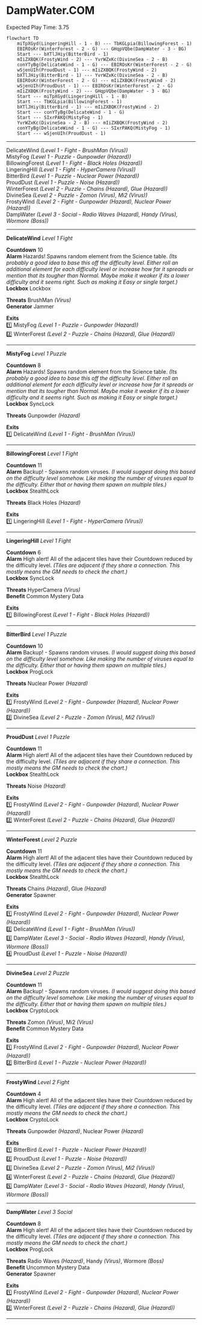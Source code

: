 # DampWater.COM  
Expected Play Time: 3.75  
  
```mermaid  
flowchart TD  
	miTpXGyd(LingeringHill - 1 - B) --- TbKGLpia(BillowingForest - 1)  
	EBIROsKr(WinterForest - 2 - G) --- GHqpVQbe(DampWater - 3 - BG)  
	Start --- bXTlJHiy(BitterBird - 1)  
	mIiZXBQK(FrostyWind - 2) --- YvrWZxKc(DivineSea - 2 - B)  
	conYTyBg(DelicateWind - 1 - G) --- EBIROsKr(WinterForest - 2 - G)  
	wSjenUIh(ProudDust - 1) --- mIiZXBQK(FrostyWind - 2)  
	bXTlJHiy(BitterBird - 1) --- YvrWZxKc(DivineSea - 2 - B)  
	EBIROsKr(WinterForest - 2 - G) --- mIiZXBQK(FrostyWind - 2)  
	wSjenUIh(ProudDust - 1) --- EBIROsKr(WinterForest - 2 - G)  
	mIiZXBQK(FrostyWind - 2) --- GHqpVQbe(DampWater - 3 - BG)  
	Start --- miTpXGyd(LingeringHill - 1 - B)  
	Start --- TbKGLpia(BillowingForest - 1)  
	bXTlJHiy(BitterBird - 1) --- mIiZXBQK(FrostyWind - 2)  
	Start --- conYTyBg(DelicateWind - 1 - G)  
	Start --- SIxrPAKQ(MistyFog - 1)  
	YvrWZxKc(DivineSea - 2 - B) --- mIiZXBQK(FrostyWind - 2)  
	conYTyBg(DelicateWind - 1 - G) --- SIxrPAKQ(MistyFog - 1)  
	Start --- wSjenUIh(ProudDust - 1)  
```  
  
---  
  
DelicateWind *(Level 1 - Fight - BrushMan *(Virus)*)*  
MistyFog *(Level 1 - Puzzle - Gunpowder *(Hazard)*)*  
BillowingForest *(Level 1 - Fight - Black Holes *(Hazard)*)*  
LingeringHill *(Level 1 - Fight - HyperCamera *(Virus)*)*  
BitterBird *(Level 1 - Puzzle - Nuclear Power *(Hazard)*)*  
ProudDust *(Level 1 - Puzzle - Noise *(Hazard)*)*  
WinterForest *(Level 2 - Puzzle - Chains *(Hazard)*, Glue *(Hazard)*)*  
DivineSea *(Level 2 - Puzzle - Zomon *(Virus)*, Mi2 *(Virus)*)*  
FrostyWind *(Level 2 - Fight - Gunpowder *(Hazard)*, Nuclear Power *(Hazard)*)*  
DampWater *(Level 3 - Social - Radio Waves *(Hazard)*, Handy *(Virus)*, Wormore *(Boss)*)*  
  
---  
  
**DelicateWind** *Level 1 Fight*  
  
**Countdown** 10  
**Alarm** Hazards! Spawns random element from the Science table. *(Its probably a good idea to base this off the difficulty level. Either roll an additional element for each difficulty level or increase how far it spreads or mention that its tougher than Normal. Maybe make it weaker if its a lower difficulty and it seems right. Such as making it Easy or single target.)*  
**Lockbox** Lockbox  
  
**Threats** BrushMan *(Virus)*  
**Generator** Jammer  
  
**Exits**  
:one: MistyFog *(Level 1 - Puzzle - Gunpowder *(Hazard)*)*  
:two: WinterForest *(Level 2 - Puzzle - Chains *(Hazard)*, Glue *(Hazard)*)*  
  
---  
  
**MistyFog** *Level 1 Puzzle*  
  
**Countdown** 8  
**Alarm** Hazards! Spawns random element from the Science table. *(Its probably a good idea to base this off the difficulty level. Either roll an additional element for each difficulty level or increase how far it spreads or mention that its tougher than Normal. Maybe make it weaker if its a lower difficulty and it seems right. Such as making it Easy or single target.)*  
**Lockbox** SyncLock  
  
**Threats** Gunpowder *(Hazard)*  
  
**Exits**  
:one: DelicateWind *(Level 1 - Fight - BrushMan *(Virus)*)*  
  
---  
  
**BillowingForest** *Level 1 Fight*  
  
**Countdown** 11  
**Alarm** Backup! - Spawns random viruses. *(I would suggest doing this based on the difficulty level somehow. Like making the number of viruses equal to the difficulty. Either that or having them spawn on multiple tiles.)*  
**Lockbox** StealthLock  
  
**Threats** Black Holes *(Hazard)*  
  
**Exits**  
:one: LingeringHill *(Level 1 - Fight - HyperCamera *(Virus)*)*  
  
---  
  
**LingeringHill** *Level 1 Fight*  
  
**Countdown** 6  
**Alarm** High alert! All of the adjacent tiles have their Countdown reduced by the difficulty level. *(Tiles are adjacent if they share a connection. This mostly means the GM needs to check the chart.)*  
**Lockbox** SyncLock  
  
**Threats** HyperCamera *(Virus)*  
**Benefit** Common Mystery Data  
  
**Exits**  
:one: BillowingForest *(Level 1 - Fight - Black Holes *(Hazard)*)*  
  
---  
  
**BitterBird** *Level 1 Puzzle*  
  
**Countdown** 10  
**Alarm** Backup! - Spawns random viruses. *(I would suggest doing this based on the difficulty level somehow. Like making the number of viruses equal to the difficulty. Either that or having them spawn on multiple tiles.)*  
**Lockbox** ProgLock  
  
**Threats** Nuclear Power *(Hazard)*  
  
**Exits**  
:one: FrostyWind *(Level 2 - Fight - Gunpowder *(Hazard)*, Nuclear Power *(Hazard)*)*  
:two: DivineSea *(Level 2 - Puzzle - Zomon *(Virus)*, Mi2 *(Virus)*)*  
  
---  
  
**ProudDust** *Level 1 Puzzle*  
  
**Countdown** 11  
**Alarm** High alert! All of the adjacent tiles have their Countdown reduced by the difficulty level. *(Tiles are adjacent if they share a connection. This mostly means the GM needs to check the chart.)*  
**Lockbox** StealthLock  
  
**Threats** Noise *(Hazard)*  
  
**Exits**  
:one: FrostyWind *(Level 2 - Fight - Gunpowder *(Hazard)*, Nuclear Power *(Hazard)*)*  
:two: WinterForest *(Level 2 - Puzzle - Chains *(Hazard)*, Glue *(Hazard)*)*  
  
---  
  
**WinterForest** *Level 2 Puzzle*  
  
**Countdown** 11  
**Alarm** High alert! All of the adjacent tiles have their Countdown reduced by the difficulty level. *(Tiles are adjacent if they share a connection. This mostly means the GM needs to check the chart.)*  
**Lockbox** StealthLock  
  
**Threats** Chains *(Hazard)*, Glue *(Hazard)*  
**Generator** Spawner  
  
**Exits**  
:one: FrostyWind *(Level 2 - Fight - Gunpowder *(Hazard)*, Nuclear Power *(Hazard)*)*  
:two: DelicateWind *(Level 1 - Fight - BrushMan *(Virus)*)*  
:three: DampWater *(Level 3 - Social - Radio Waves *(Hazard)*, Handy *(Virus)*, Wormore *(Boss)*)*  
:four: ProudDust *(Level 1 - Puzzle - Noise *(Hazard)*)*  
  
---  
  
**DivineSea** *Level 2 Puzzle*  
  
**Countdown** 11  
**Alarm** Backup! - Spawns random viruses. *(I would suggest doing this based on the difficulty level somehow. Like making the number of viruses equal to the difficulty. Either that or having them spawn on multiple tiles.)*  
**Lockbox** CryptoLock  
  
**Threats** Zomon *(Virus)*, Mi2 *(Virus)*  
**Benefit** Common Mystery Data  
  
**Exits**  
:one: FrostyWind *(Level 2 - Fight - Gunpowder *(Hazard)*, Nuclear Power *(Hazard)*)*  
:two: BitterBird *(Level 1 - Puzzle - Nuclear Power *(Hazard)*)*  
  
---  
  
**FrostyWind** *Level 2 Fight*  
  
**Countdown** 4  
**Alarm** High alert! All of the adjacent tiles have their Countdown reduced by the difficulty level. *(Tiles are adjacent if they share a connection. This mostly means the GM needs to check the chart.)*  
**Lockbox** CryptoLock  
  
**Threats** Gunpowder *(Hazard)*, Nuclear Power *(Hazard)*  
  
**Exits**  
:one: BitterBird *(Level 1 - Puzzle - Nuclear Power *(Hazard)*)*  
:two: ProudDust *(Level 1 - Puzzle - Noise *(Hazard)*)*  
:three: DivineSea *(Level 2 - Puzzle - Zomon *(Virus)*, Mi2 *(Virus)*)*  
:four: WinterForest *(Level 2 - Puzzle - Chains *(Hazard)*, Glue *(Hazard)*)*  
:five: DampWater *(Level 3 - Social - Radio Waves *(Hazard)*, Handy *(Virus)*, Wormore *(Boss)*)*  
  
---  
  
**DampWater** *Level 3 Social*  
  
**Countdown** 8  
**Alarm** High alert! All of the adjacent tiles have their Countdown reduced by the difficulty level. *(Tiles are adjacent if they share a connection. This mostly means the GM needs to check the chart.)*  
**Lockbox** ProgLock  
  
**Threats** Radio Waves *(Hazard)*, Handy *(Virus)*, Wormore *(Boss)*  
**Benefit** Uncommon Mystery Data  
**Generator** Spawner  
  
**Exits**  
:one: FrostyWind *(Level 2 - Fight - Gunpowder *(Hazard)*, Nuclear Power *(Hazard)*)*  
:two: WinterForest *(Level 2 - Puzzle - Chains *(Hazard)*, Glue *(Hazard)*)*  
  
---  

